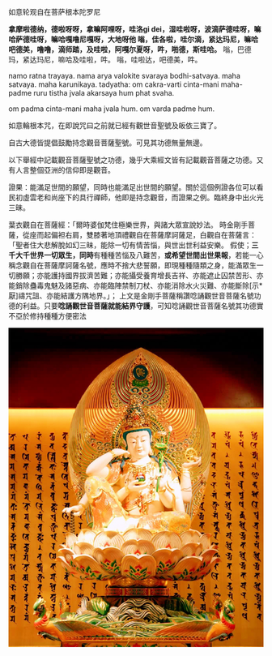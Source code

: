 如意轮观自在菩萨根本陀罗尼


<b>拿摩啦德纳，德啦呀呀，拿嘛阿哩呀，哇洛gi dei，湿哇啦呀，波滴萨德哇呀，嘛哈萨德哇呀，嘛哈嘎噜尼嘎呀，大地呀他
嗡，佳各啦，哇尔滴，紧达玛尼，嘛哈吧德美，噜噜，滴师踏，及哇啦，阿嘎尔夏呀，吽，啪德，斯哇哈。</b>
嗡，巴德玛，紧达玛尼，嘛哈及哇啦，吽。 嗡，哇啦达，吧德美，吽。

namo ratna trayaya. nama arya valokite svaraya bodhi-satvaya. maha satvaya. maha karunikaya.
tadyatha: om cakra-varti  cinta-mani maha-padme ruru tistha jvala akarsaya hum phat svaha.

om padma cinta-mani maha jvala hum.
om varda padme hum.

如意輪根本咒，在即說咒曰之前就已經有觀世音聖號及皈依三寶了。

自古大德皆提倡鼓勵持念觀音菩薩聖號。可見其功德無量無邊。

以下舉經中記載觀音菩薩聖號之功德，幾乎大乘經文皆有記載觀音菩薩之功德。又有人言整個亞洲的信仰即是觀音。

證果：能滿足世間的願望，同時也能滿足出世間的願望。關於這個例證各位可以看民初虛雲老和尚座下的具行禪師，他即是持念觀音，而證果之例。臨終身中出火光三昧。

葉衣觀自在菩薩經：「爾時婆伽梵住極樂世界，與諸大眾宣說妙法。
時金剛手菩薩，從座而起偏袒右肩，雙膝著地頂禮觀自在菩薩摩訶薩足，白觀自在菩薩言：「聖者住大悲解脫如幻三昧，能除一切有情苦惱，與世出世利益安樂。
假使；**三千大千世界一切眾生，同時**有種種苦惱及八難苦，**或希望世間出世果報**，若能一心稱念觀自在菩薩摩訶薩名號，應時不捨大悲誓願，即現種種隨類之身，能滿眾生一切勝願；亦能護持國界拔濟苦難；亦能攝受養育增長吉祥、亦能遮止囚禁苦形、亦能銷除蠱毒鬼魅及諸惡病、亦能臨陣禁制刀杖、亦能消除水火災難、亦能斷除[示*厭]禱咒詛、亦能結護方隅地界。」；
上文是金剛手菩薩稱讚唸誦觀世音菩薩名號功德的利益。只要**唸誦觀世音菩薩就能結界守護**，可知唸誦觀世音菩薩名號其功德實不亞於修持種種方便密法

![bodhi satvaya](/21.jpg)


